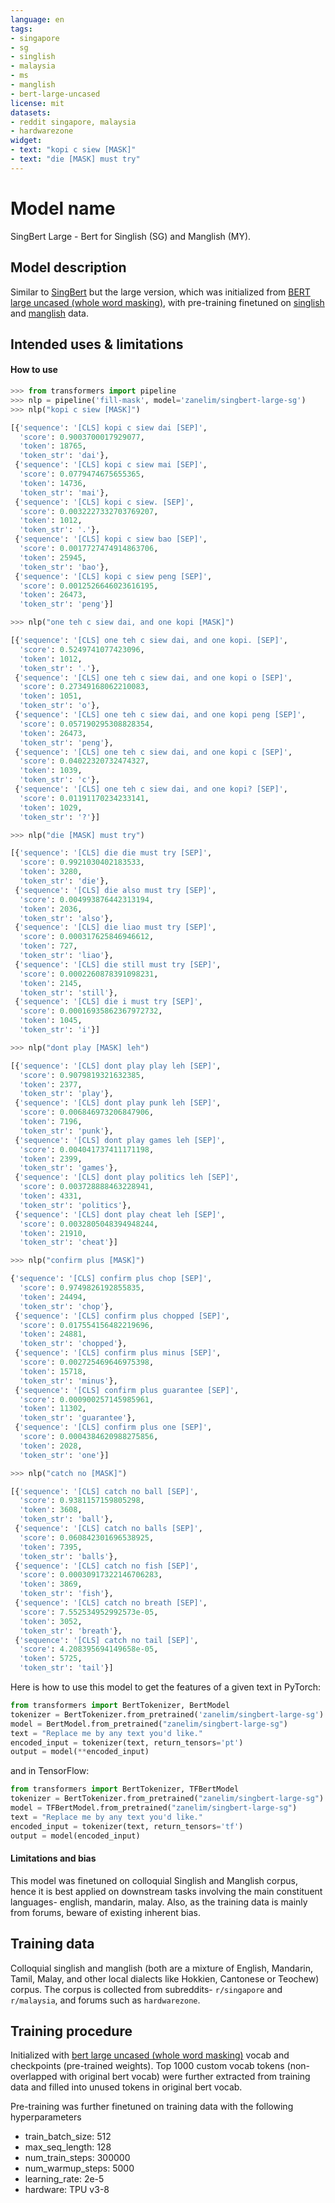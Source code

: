 ```yaml
---
language: en
tags:
- singapore
- sg
- singlish
- malaysia
- ms
- manglish
- bert-large-uncased
license: mit
datasets:
- reddit singapore, malaysia
- hardwarezone
widget:
- text: "kopi c siew [MASK]"
- text: "die [MASK] must try"
---
```


# Model name

SingBert Large - Bert for Singlish (SG) and Manglish (MY).

## Model description

Similar to [SingBert](https://huggingface.co/zanelim/singbert) but the large version, which was initialized from [BERT large uncased (whole word masking)](https://github.com/google-research/bert#pre-trained-models), with pre-training finetuned on
[singlish](https://en.wikipedia.org/wiki/Singlish) and [manglish](https://en.wikipedia.org/wiki/Manglish) data.

## Intended uses & limitations

#### How to use

```python
>>> from transformers import pipeline
>>> nlp = pipeline('fill-mask', model='zanelim/singbert-large-sg')
>>> nlp("kopi c siew [MASK]")

[{'sequence': '[CLS] kopi c siew dai [SEP]',
  'score': 0.9003700017929077,
  'token': 18765,
  'token_str': 'dai'},
 {'sequence': '[CLS] kopi c siew mai [SEP]',
  'score': 0.0779474675655365,
  'token': 14736,
  'token_str': 'mai'},
 {'sequence': '[CLS] kopi c siew. [SEP]',
  'score': 0.0032227332703769207,
  'token': 1012,
  'token_str': '.'},
 {'sequence': '[CLS] kopi c siew bao [SEP]',
  'score': 0.0017727474914863706,
  'token': 25945,
  'token_str': 'bao'},
 {'sequence': '[CLS] kopi c siew peng [SEP]',
  'score': 0.0012526646023616195,
  'token': 26473,
  'token_str': 'peng'}]

>>> nlp("one teh c siew dai, and one kopi [MASK]")

[{'sequence': '[CLS] one teh c siew dai, and one kopi. [SEP]',
  'score': 0.5249741077423096,
  'token': 1012,
  'token_str': '.'},
 {'sequence': '[CLS] one teh c siew dai, and one kopi o [SEP]',
  'score': 0.27349168062210083,
  'token': 1051,
  'token_str': 'o'},
 {'sequence': '[CLS] one teh c siew dai, and one kopi peng [SEP]',
  'score': 0.057190295308828354,
  'token': 26473,
  'token_str': 'peng'},
 {'sequence': '[CLS] one teh c siew dai, and one kopi c [SEP]',
  'score': 0.04022320732474327,
  'token': 1039,
  'token_str': 'c'},
 {'sequence': '[CLS] one teh c siew dai, and one kopi? [SEP]',
  'score': 0.01191170234233141,
  'token': 1029,
  'token_str': '?'}]

>>> nlp("die [MASK] must try")

[{'sequence': '[CLS] die die must try [SEP]',
  'score': 0.9921030402183533,
  'token': 3280,
  'token_str': 'die'},
 {'sequence': '[CLS] die also must try [SEP]',
  'score': 0.004993876442313194,
  'token': 2036,
  'token_str': 'also'},
 {'sequence': '[CLS] die liao must try [SEP]',
  'score': 0.000317625846946612,
  'token': 727,
  'token_str': 'liao'},
 {'sequence': '[CLS] die still must try [SEP]',
  'score': 0.0002260878391098231,
  'token': 2145,
  'token_str': 'still'},
 {'sequence': '[CLS] die i must try [SEP]',
  'score': 0.00016935862367972732,
  'token': 1045,
  'token_str': 'i'}]

>>> nlp("dont play [MASK] leh")

[{'sequence': '[CLS] dont play play leh [SEP]',
  'score': 0.9079819321632385,
  'token': 2377,
  'token_str': 'play'},
 {'sequence': '[CLS] dont play punk leh [SEP]',
  'score': 0.006846973206847906,
  'token': 7196,
  'token_str': 'punk'},
 {'sequence': '[CLS] dont play games leh [SEP]',
  'score': 0.004041737411171198,
  'token': 2399,
  'token_str': 'games'},
 {'sequence': '[CLS] dont play politics leh [SEP]',
  'score': 0.003728888463228941,
  'token': 4331,
  'token_str': 'politics'},
 {'sequence': '[CLS] dont play cheat leh [SEP]',
  'score': 0.0032805048394948244,
  'token': 21910,
  'token_str': 'cheat'}]

>>> nlp("confirm plus [MASK]")

{'sequence': '[CLS] confirm plus chop [SEP]',
  'score': 0.9749826192855835,
  'token': 24494,
  'token_str': 'chop'},
 {'sequence': '[CLS] confirm plus chopped [SEP]',
  'score': 0.017554156482219696,
  'token': 24881,
  'token_str': 'chopped'},
 {'sequence': '[CLS] confirm plus minus [SEP]',
  'score': 0.002725469646975398,
  'token': 15718,
  'token_str': 'minus'},
 {'sequence': '[CLS] confirm plus guarantee [SEP]',
  'score': 0.000900257145985961,
  'token': 11302,
  'token_str': 'guarantee'},
 {'sequence': '[CLS] confirm plus one [SEP]',
  'score': 0.0004384620988275856,
  'token': 2028,
  'token_str': 'one'}]

>>> nlp("catch no [MASK]")

[{'sequence': '[CLS] catch no ball [SEP]',
  'score': 0.9381157159805298,
  'token': 3608,
  'token_str': 'ball'},
 {'sequence': '[CLS] catch no balls [SEP]',
  'score': 0.060842301696538925,
  'token': 7395,
  'token_str': 'balls'},
 {'sequence': '[CLS] catch no fish [SEP]',
  'score': 0.00030917322146706283,
  'token': 3869,
  'token_str': 'fish'},
 {'sequence': '[CLS] catch no breath [SEP]',
  'score': 7.552534952992573e-05,
  'token': 3052,
  'token_str': 'breath'},
 {'sequence': '[CLS] catch no tail [SEP]',
  'score': 4.208395694149658e-05,
  'token': 5725,
  'token_str': 'tail'}]

```

Here is how to use this model to get the features of a given text in PyTorch:
```python
from transformers import BertTokenizer, BertModel
tokenizer = BertTokenizer.from_pretrained('zanelim/singbert-large-sg')
model = BertModel.from_pretrained("zanelim/singbert-large-sg")
text = "Replace me by any text you'd like."
encoded_input = tokenizer(text, return_tensors='pt')
output = model(**encoded_input)
```

and in TensorFlow:
```python
from transformers import BertTokenizer, TFBertModel
tokenizer = BertTokenizer.from_pretrained("zanelim/singbert-large-sg")
model = TFBertModel.from_pretrained("zanelim/singbert-large-sg")
text = "Replace me by any text you'd like."
encoded_input = tokenizer(text, return_tensors='tf')
output = model(encoded_input)
```

#### Limitations and bias
This model was finetuned on colloquial Singlish and Manglish corpus, hence it is best applied on downstream tasks involving the main
constituent languages- english, mandarin, malay. Also, as the training data is mainly from forums, beware of existing inherent bias.

## Training data
Colloquial singlish and manglish (both are a mixture of English, Mandarin, Tamil, Malay, and other local dialects like Hokkien, Cantonese or Teochew)
corpus. The corpus is collected from subreddits- `r/singapore` and `r/malaysia`, and forums such as `hardwarezone`.

## Training procedure

Initialized with [bert large uncased (whole word masking)](https://github.com/google-research/bert#pre-trained-models) vocab and checkpoints (pre-trained weights).
Top 1000 custom vocab tokens (non-overlapped with original bert vocab) were further extracted from training data and filled into unused tokens in original bert vocab.

Pre-training was further finetuned on training data with the following hyperparameters
* train_batch_size: 512
* max_seq_length: 128
* num_train_steps: 300000
* num_warmup_steps: 5000
* learning_rate: 2e-5
* hardware: TPU v3-8
